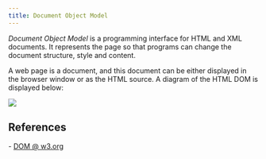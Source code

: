 ```yaml
---
title: Document Object Model
---
```


_Document Object Model_ is a programming interface for HTML and XML documents. It represents the page so that programs can change the document structure, style and content.

A web page is a document, and this document can be either displayed in the browser window or as the HTML source. A diagram of the HTML DOM is displayed below:

![](https://tryhackme-images.s3.amazonaws.com/user-uploads/5efe36fb68daf465530ca761/room-content/24a54ac532b5820bf0ffdddf00ab2247.png)

## References

- [DOM @ w3.org](https://www.w3.org/TR/REC-DOM-Level-1/introduction.html)
